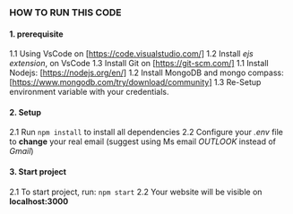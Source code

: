 ### HOW TO RUN THIS CODE

#### 1. prerequisite
1.1 Using VsCode on [https://code.visualstudio.com/]
1.2 Install *ejs extension*, on VsCode
1.3 Install Git on [https://git-scm.com/] 
1.1 Install Nodejs: [https://nodejs.org/en/]
1.2 Install MongoDB and mongo compass: [https://www.mongodb.com/try/download/community]
1.3 Re-Setup environment variable with your credentials.

#### 2. Setup 
2.1 Run `npm install` to install all dependencies
2.2 Configure your *.env* file to **change** your real email (suggest using Ms email *OUTLOOK* instead of *Gmail*)

#### 3. Start project
2.1 To start project, run: `npm start`
2.2 Your website will be visible on **localhost:3000**
